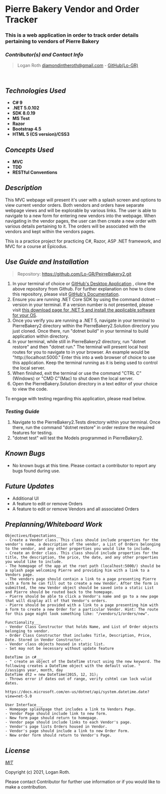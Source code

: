 # **Pierre Bakery Vendor and Order Tracker**
### This is a web application in order to track order details pertaining to vendors of Pierre Bakery

 ### _Contributor(s) and Contact Info_
> Logan Roth diamondintheroth@gmail.com - [GitHub(Lo-GR)](https://github.com/Lo-GR)

<br/>

## _Technologies Used_

* **C# 9**
* **.NET 5.0.102**
* **SDK 8.0.19**
* **MS Test**
* **Razor**
* **Bootstrap 4.5**
* **HTML 5 (CS version)/CSS3**

## _Concepts Used_

* **MVC**
* **TDD**
* **RESTful Conventions**

## _Description_
This MVC webpage will present it's user with a splash screen and options to view current vendor orders. Both vendors and orders have separate webpage views and will be explorable by various links. The user is able to navigate to a new form for entering new vendors into the webpage. When navigating in the vendor pages, the user can then create a new order with various details pertaining to it. The orders will be associated with the vendors and kept within the vendors pages. 

This is a practice project for practicing C#, Razor, ASP .NET framework, and MVC for a course at Epicodus.

## _Use Guide and Installation_

> Repository: https://github.com/Lo-GR/PeirreBakery2.git
1. In your terminal of choice or [GitHub's Desktop Application](https://desktop.github.com/) , clone the above repository from Github. For further explanation on how to clone this repository, please visit [GitHub's Documentation](https://docs.github.com/en/github/using-git/which-remote-url-should-i-use).
2. Ensure you are running .NET Core SDK by using the command dotnet --version in your terminal. If a version number is not presented, please visit [this download page for .NET 5 and install the applicable software for your OS](https://dotnet.microsoft.com/download/dotnet/5.0). 
3. Once you verify you are running a .NET 5, navigate in your terminal to PierreBakery2 directory within the PierreBakery2.Solution directory you just cloned. Once there, run "dotnet build" in your terminal to build application within directory. 
4. In your terminal, while still in PierreBakery2 directory, run "dotnet restore" and then "dotnet run." The terminal will present local host routes for you to navigate to in your browser. An example would be "http://localhost:5000." Enter this into a web browser of choice to use this application. Keep the terminal running as it is being used to control the local server.
5. When finished, exit the terminal or use the command "CTRL C"(Windows) or "CMD C"(Mac) to shut down the local server.
6. Open the PierreBakery.Solution directory in a text editor of your choice to view the code.

To engage with testing regarding this application, please read below.

### _Testing Guide_
1. Navigate to the PierreBakery2.Tests directory within your terminal. Once there, run the command "dotnet restore" in order restore the required features for testing.
2. "dotnet test" will test the Models programmed in PierreBakery2.

## _Known Bugs_
* No known bugs at this time. Please contact a contributor to report any bugs found during use.

## _Future Updates_
* Additional UI
* A feature to edit or remove Orders
* A feature to edit or remove Vendors and all associated Orders

## _Preplanning/Whiteboard Work_
```
Objectives/Expectations___
- Create a Vendor class. This class should include properties for the vendor's name, a description of the vendor, a List of Orders belonging to the vendor, and any other properties you would like to include.
- Create an Order class. This class should include properties for the title, the description, the price, the date, and any other properties you would like to include.
- The homepage of the app at the root path (localhost:5000/) should be a splash page welcoming Pierre and providing him with a link to a Vendors page.
- The vendors page should contain a link to a page presenting Pierre with a form he can fill out to create a new Vendor. After the form is submitted, the new Vendor object should be saved into a static List and Pierre should be routed back to the homepage.
- Pierre should be able to click a Vendor's name and go to a new page that will display all of that Vendor's orders.
- Pierre should be provided with a link to a page presenting him with a form to create a new Order for a particular Vendor. Hint: The route for this page might look something like: "/vendors/1/orders/new".

Functionality___
- Vendor Class Constructor that holds Name, and List of Order objects belonging to vendor.
- Order Class Constructor that includes Title, Description, Price, Date. Stored in Vendor Constructor.
- Vendor class objects housed in static list.
- Set may not be necessary without update feature

DateTime in c#___
- " create an object of the DateTime struct using the new keyword. The following creates a DateTime object with the default value. "
//assigns year, month, day
DateTime dt2 = new DateTime(2015, 12, 31); 
- Throws error if dates out of range, verify cshtml can lock valid dates.

https://docs.microsoft.com/en-us/dotnet/api/system.datetime.date?view=net-5.0

User Interface___
- Homepage splashpage that includes a link to Vendors Page.
- Vendor Page should include link to new form.
- New form page should return to homepage.
- Vendor page should include links to each Vendor's page.
- Vendor's page lists Orders housed in Vendor.
- Vendor's page should include a link to new Order Form.
- New order form should return to Vendor's Page.
```

## _License_

[_MIT_](https://opensource.org/licenses/MIT)

Copyright (c) 2021, Logan Roth.

Please contact Contributor for further use information or if you would like to make a contribution.